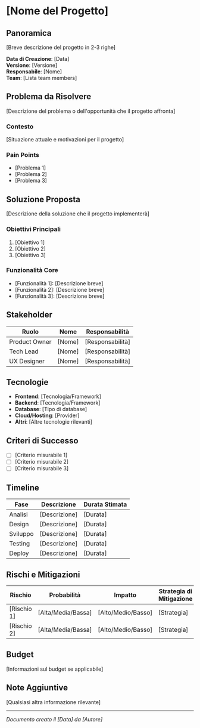 # [Nome del Progetto]

## Panoramica
[Breve descrizione del progetto in 2-3 righe]

**Data di Creazione**: [Data]  
**Versione**: [Versione]  
**Responsabile**: [Nome]  
**Team**: [Lista team members]

## Problema da Risolvere
[Descrizione del problema o dell'opportunità che il progetto affronta]

### Contesto
[Situazione attuale e motivazioni per il progetto]

### Pain Points
- [Problema 1]
- [Problema 2]
- [Problema 3]

## Soluzione Proposta
[Descrizione della soluzione che il progetto implementerà]

### Obiettivi Principali
1. [Obiettivo 1]
2. [Obiettivo 2]
3. [Obiettivo 3]

### Funzionalità Core
- [Funzionalità 1]: [Descrizione breve]
- [Funzionalità 2]: [Descrizione breve]
- [Funzionalità 3]: [Descrizione breve]

## Stakeholder
| Ruolo | Nome | Responsabilità |
|-------|------|----------------|
| Product Owner | [Nome] | [Responsabilità] |
| Tech Lead | [Nome] | [Responsabilità] |
| UX Designer | [Nome] | [Responsabilità] |

## Tecnologie
- **Frontend**: [Tecnologia/Framework]
- **Backend**: [Tecnologia/Framework]
- **Database**: [Tipo di database]
- **Cloud/Hosting**: [Provider]
- **Altri**: [Altre tecnologie rilevanti]

## Criteri di Successo
- [ ] [Criterio misurabile 1]
- [ ] [Criterio misurabile 2]
- [ ] [Criterio misurabile 3]

## Timeline
| Fase | Descrizione | Durata Stimata |
|------|-------------|----------------|
| Analisi | [Descrizione] | [Durata] |
| Design | [Descrizione] | [Durata] |
| Sviluppo | [Descrizione] | [Durata] |
| Testing | [Descrizione] | [Durata] |
| Deploy | [Descrizione] | [Durata] |

## Rischi e Mitigazioni
| Rischio | Probabilità | Impatto | Strategia di Mitigazione |
|---------|-------------|---------|--------------------------|
| [Rischio 1] | [Alta/Media/Bassa] | [Alto/Medio/Basso] | [Strategia] |
| [Rischio 2] | [Alta/Media/Bassa] | [Alto/Medio/Basso] | [Strategia] |

## Budget
[Informazioni sul budget se applicabile]

## Note Aggiuntive
[Qualsiasi altra informazione rilevante]

---
*Documento creato il [Data] da [Autore]*
